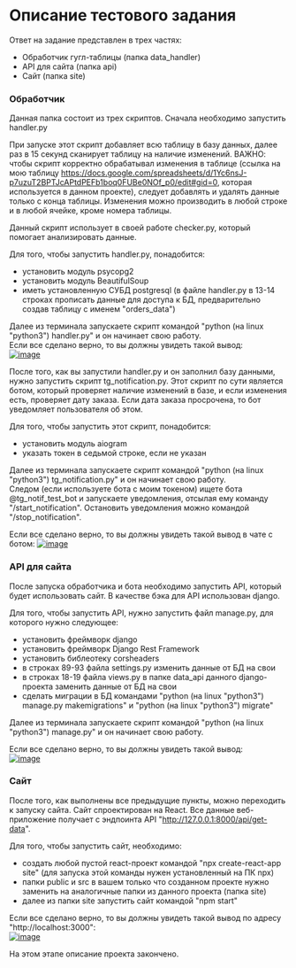 # Описание тестового задания

Ответ на задание представлен в трех частях: 
- Обработчик гугл-таблицы (папка data_handler)
- API для сайта (папка api)
- Сайт (папка site) 
   
### Обработчик  
  
Данная папка состоит из трех скриптов. Сначала необходимо запустить handler.py
  
При запуске этот скрипт добавляет всю таблицу в базу данных, далее раз в 15 секунд сканирует таблицу на наличие изменений. ВАЖНО: чтобы скрипт корректно обрабатывал изменения в таблице (ссылка на мою таблицу https://docs.google.com/spreadsheets/d/1Yc6nsJ-p7uzuT2BPTJcAPtdPEFb1boq0FUBe0NOf_p0/edit#gid=0, которая используется в данном проекте), следует добавлять и удалять данные только с конца таблицы. Изменения можно производить в любой строке и в любой ячейке, кроме номера таблицы.  
  
Данный скрипт использует в своей работе checker.py, который помогает анализировать данные.
  
Для того, чтобы запустить handler.py, понадобится:
- установить модуль psycopg2
- установить модуль BeautifulSoup
- иметь установленную СУБД postgresql (в файле handler.py в 13-14 строках прописать данные для доступа к БД, предварительно создав таблицу с именем "orders_data")
  
Далее из терминала запускаете скрипт командой "python (на linux "python3") handler.py" и он начинает свою работу.  
Если все сделано верно, то вы должны увидеть такой вывод:  
<a href="https://ibb.co/VMvXGpr"><img src="https://i.ibb.co/RQCLK4Z/image.png" alt="image" border="0"></a>
  
После того, как вы запустили handler.py и он заполнил базу данными, нужно запустить скрипт tg_notification.py. Этот скрипт по сути является ботом, который проверяет наличие изменений в базе, и если изменения есть, проверяет дату заказа. Если дата заказа просрочена, то бот уведомляет пользователя об этом. 
  
Для того, чтобы запустить этот скрипт, понадобится:
- установить модуль aiogram
- указать токен в седьмой строке, если не указан
  
Далее из терминала запускаете скрипт командой "python (на linux "python3") tg_notification.py" и он начинает свою работу.  
Следом (если используете бота с моим токеном) ищете бота @tg_notif_test_bot и запускаете уведомления, отсылая ему команду "/start_notification". Остановить уведомления можно командой "/stop_notification".  
  
Если все сделано верно, то вы должны увидеть такой вывод в чате с ботом: 
<a href="https://imgbb.com/"><img src="https://i.ibb.co/6nKBfH7/image.png" alt="image" border="0"></a>
  
### API для сайта  
После запуска обработчика и бота необходимо запустить API, который будет использовать сайт. В качестве бэка для API использован django. 
  
Для того, чтобы запустить API, нужно запустить файл manage.py, для которого нужно следующее:
- установить фреймворк django
- установить фреймворк Django Rest Framework
- установить библеотеку corsheaders
- в строках 89-93 файла settings.py изменить данные от БД на свои
- в строках 18-19 файла views.py в папке data_api данного django-проекта заменить данные от БД на свои
- сделать миграции в БД командами "python (на linux "python3") manage.py makemigrations" и "python (на linux "python3") migrate"  
  
Далее из терминала запускаете скрипт командой "python (на linux "python3") manage.py" и он начинает свою работу.  
  
Если все сделано верно, то вы должны увидеть такой вывод:  
<a href="https://ibb.co/WnbBd59"><img src="https://i.ibb.co/CBkVX8d/image.png" alt="image" border="0"></a>  
  
### Сайт  
После того, как выполнены все предыдущие пункты, можно переходить к запуску сайта. Сайт спроектирован на React. Все данные веб-приложение получает с эндпоинта API "http://127.0.0.1:8000/api/get-data".  
  
Для того, чтобы запустить сайт, необходимо:
- создать любой пустой react-проект командой "npx create-react-app site" (для запуска этой команды нужен установленный на ПК npx)
- папки public и src в вашем только что созданном проекте нужно заменить на аналогичные папки из данного проекта (папка site)
- далее из папки site запустить сайт командой "npm start"  
  
Если все сделано верно, то вы должны увидеть такой вывод по адресу "http://localhost:3000":  
<a href="https://ibb.co/7kZ7Tf7"><img src="https://i.ibb.co/rdznLjn/image.png" alt="image" border="0"></a>  
  
На этом этапе описание проекта закончено.
